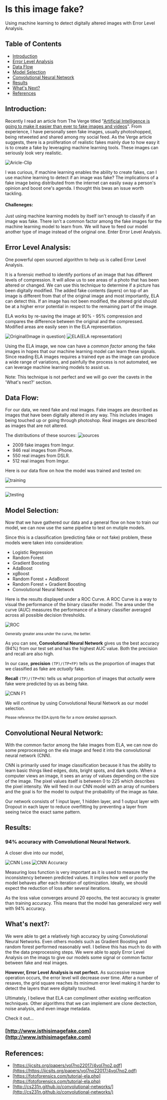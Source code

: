 # Is this image fake?

Using machine learning to detect digitally altered images with Error Level Analysis.

## Table of Contents

* [Introduction](#intro)
* [Error Level Analysis](#ela)
* [Data Flow](#data)
* [Model Selection](#selection)
* [Convolutional Neural Network](#cnn)
* [Results](#results)
* [What's Next?](#next)
* [References](#ref)

## Introduction: <a id="intro"></a>

Recently I read an article from The Verge titled "[Artificial Intelligence is going to make it easier than ever to fake images and videos](https://www.theverge.com/2016/12/20/14022958/ai-image-manipulation-creation-fakes-audio-video)".  From experience, I have personally seen fake images, usually photoshopped, being retweeted and shared among my social feed.  As the Verge article suggests, there is a proliferation of realistic fakes mainly due to how easy it is to create a fake by leveraging machine learning tools.  These images can seriously look very realistic.

![Aricle-Clip](images/article_snippet_fake.png "Article Clip")

I was curious, if machine learning enables the ability to create fakes, can I use machine learning to detect if an image was fake?  The implications of a fake image being distributed from the internet can easily sway a person's opinion and boost one's agenda.  I thought this bwas an issue worth tackling.

#### Challeneges: <a id="challenges"></a>

Just using machine learning models by itself isn't enough to classify if an image was fake.  There isn't a common factor among the fake images for the machine learning model to learn from.  We will have to feed our model another type of image instead of the original one.  Enter Error Level Analysis.

## Error Level Analysis: <a id="ela"></a>

One powerful open sourced algorithm to help us is called Error Level Analysis.

It is a forensic method to identify portions of an image that has different levels of compression.  It will allow us to see areas of a photo that has been altered or changed.  We can use this technique to determine if a picture has been digitally modified.  The added fake contents (layers) on top of an image is different from that of the original image and most importantly, ELA can detect this.  If an image has not been modified, the altered grid should be at a higher error potential in respect to the remaining part of the image.

ELA works by re-saving the image at 90% - 95% compression and compares the difference between the original and the compressed.  Modified areas are easily seen in the ELA representation.

![Original](images/ela1.png "Original")(Image in question)
![ELA](images/ela2.png "ELA")(ELA representation)

Using the ELA image, we now can have a *common factor* among the fake images in hopes that our machine learning model can learn these signals.  Since reading ELA images requires a trained eye as the image can produce a wide range of variations, and painfully the process is not automated, we can leverage machine learning models to assist us.

Note: This technique is not perfect and we will go over the cavets in the 'What's next?' section.


## Data Flow: <a id="data"></a>

For our data, we need fake and real images.  Fake images are described as images that have been digitally altered in any way.  This includes images being touched up or going through photoshop.  Real images are described as images that are not altered.

The distributions of these sources:
![sources](images/sources.png "Sources")

- 2009 fake images from Imgur.
- 946 real images from iPhone.
- 550 real images from DSLR.
- 512 real images from Imgur.


Here is our data flow on how the model was trained and tested on:


![training](images/training.jpg "Training")

---

![testing](images/testing.jpg "Testing")

## Model Selection: <a id="selection"></a>

Now that we have gathered our data and a general flow on how to train our model, we can now use the same pipeline to test on mutiple models.

Since this is a classification (predicting fake or not fake) problem, these models were taken into consideration:

* Logistic Regression
* Random Forest
* Gradient Boosting 
* AdaBoost
* xgBoost
* Random Forest + AdaBoost
* Random Forest + Gradient Boosting
* Convolutional Neural Network

Here is the results displayed under a ROC Curve.  A ROC Curve is a way to visual the performance of the binary classifer model.  The area under the curve (AUC) measures the performance of a binary classifier averaged across all possible decision thresholds.

![ROC](images/ROC_Curve.png "ROC")

<sup>Generally greater area under the curve, the better.</sup>

As you can see, **Convolutional Neural Network** gives us the best accuracy (94%) from our test set and has the highest AUC value.  Both the precision and recall are also high.  

In our case, **precision** ``` (TP)/(TP+FP) ``` tells us the proportion of images that we classified as fake are *actually* fake.  

**Recall** ``` (TP)/(TP+FN) ``` tells us what proportion of images that *actually* were fake were predicted by us as being fake.

![CNN F1](images/CNN_F1.png "CNN_F1")


We will continue by using Convolutional Neural Network as our model selection.

<sup>Please reference the EDA.ipynb file for a more detailed approach.</sup>

## Convolutional Neural Network: <a id="cnn"></a>

With the common factor among the fake images from ELA, we can now do some preprocessing on the ela image and feed it into the convolutional neural network (CNN).  

CNN is primarily used for image classification because it has the ability to learn basic things liked edges, dots, bright spots, and dark spots.  When a computer views an image, it sees an array of values depending on the size of the image.  The pixel values itself is between 0 to 225 which describes the pixel intensity.  We will feed in our CNN model with an array of numbers and the goal is for the model to output the probability of the image as fake.

Our network consists of 1 input layer, 1 hidden layer, and 1 output layer with Dropout in each layer to reduce overfitting by preventing a layer from seeing twice the exact same pattern.

## Results: <a id="results"></a>
### 94% accuracy with Convolutional Neural Network.

A closer dive into our model, 

![CNN Loss](images/binary_loss.png "CNN Loss")
![CNN Accuracy](images//binary_acc.png "CNN Accuracy")

Measuring loss function is very important as it is used to measure the inconsistency between predicted values.  It implies how well or poorly the model behaves after each iteration of optimization.  Ideally, we should expect the reduction of loss after several iterations.  

As the loss value converges around 20 epochs, the test accuracy is greater than training accuracy.  This means that the model has generalized very well with 94% accuracy.



## What's next?: <a id='next'></a>

We were able to get a relatively high accuracy by using Convolutional Neural Networks.  Even others models such as Gradient Boosting and random forest performed reasonably well.  I believe this has much to do with the the data preprocessing steps.  We were able to apply Error Level Analysis on the imags to give our models some signal or common factor between fake and real images.

**However, Error Level Analysis is not perfect.** As successive resave operation occurs, the error level will decrease over time.  After a number of resaves, the grid square reaches its minimum error level making it harder to detect the layers that were digitally touched.

Ultimately, I believe that ELA can compliment other existing verification techniques.  Other algorithms that we can implement are clone dectection, noise analysis, and even image metadata.



Check it out...
### [http://www.isthisimagefake.com](http://www.isthisimagefake.com)


## References: <a id='ref'></a>

* [https://ijcsits.org/papers/vol7no22017/4vol7no2.pdf](https://https://ijcsits.org/papers/vol7no22017/4vol7no2.pdf)
* [https://fotoforensics.com/tutorial-ela.php](https://fotoforensics.com/tutorial-ela.php)
* [http://cs231n.github.io/convolutional-networks/](http://cs231n.github.io/convolutional-networks/)